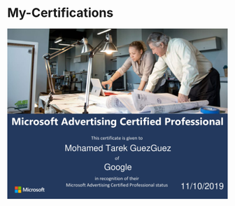 # My-Certifications

<img src="Bing%20Microsoft%20Certification/Bing _ Microsoft Advertising-1.jpg">
